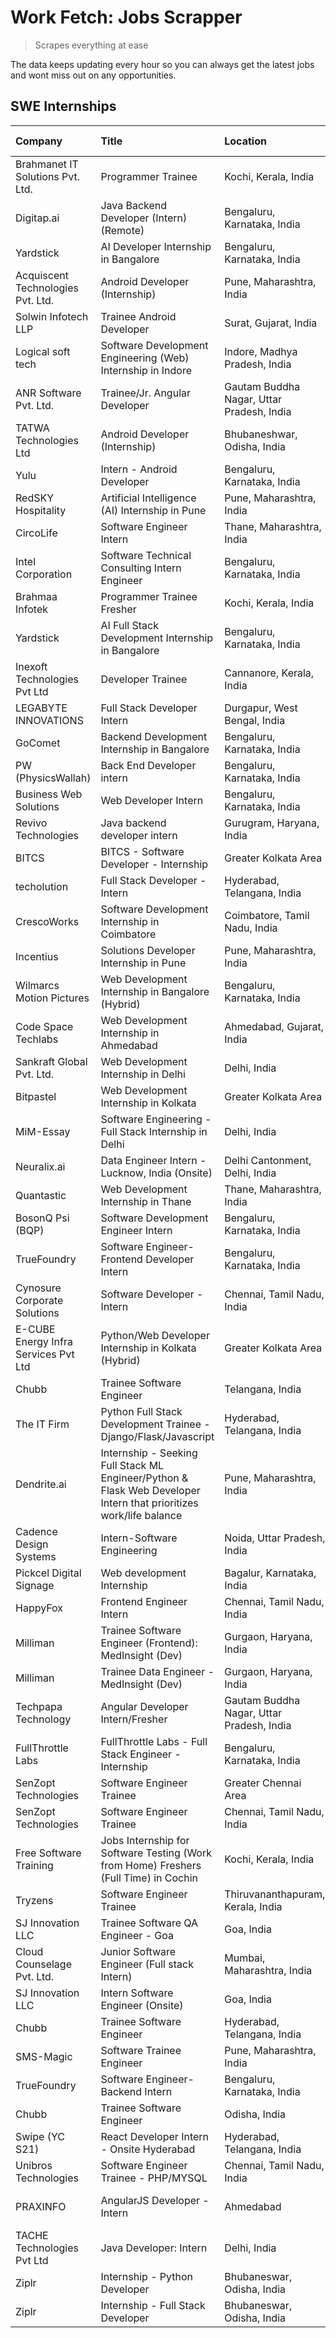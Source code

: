 # Work Fetch: Jobs Scrapper
> Scrapes everything at ease

The data keeps updating every hour so you can always get the latest jobs and wont miss out on any opportunities.

## SWE Internships
<!--START_SECTION:workfetch-->
| Company                              | Title                                                                                                              | Location                                  | Link                                                                                                                                                                                                                                                                                                                            | Date Posted   |
|:-------------------------------------|:-------------------------------------------------------------------------------------------------------------------|:------------------------------------------|:--------------------------------------------------------------------------------------------------------------------------------------------------------------------------------------------------------------------------------------------------------------------------------------------------------------------------------|:--------------|
| Brahmanet IT Solutions Pvt. Ltd.     | Programmer Trainee                                                                                                 | Kochi, Kerala, India                      | [Apply](https://in.linkedin.com/jobs/view/programmer-trainee-at-brahmanet-it-solutions-pvt-ltd-3911108892?refId=Estpna%2FWG7ssRb9oX6vT8Q%3D%3D&trackingId=%2FWb48QS%2FO6hkM48p6jkU0g%3D%3D&position=12&pageNum=2&trk=public_jobs_jserp-result_search-card)                                                                      | 2024-04-28    |
| Digitap.ai                           | Java Backend Developer (Intern) (Remote)                                                                           | Bengaluru, Karnataka, India               | [Apply](https://in.linkedin.com/jobs/view/java-backend-developer-intern-remote-at-digitap-ai-3912072525?refId=S1XQB3BqolXj%2B2J3E3rKjQ%3D%3D&trackingId=kbLZPaJ6oCvxwRqzlNZs9A%3D%3D&position=16&pageNum=0&trk=public_jobs_jserp-result_search-card)                                                                            | 2024-04-26    |
| Yardstick                            | AI Developer Internship in Bangalore                                                                               | Bengaluru, Karnataka, India               | [Apply](https://in.linkedin.com/jobs/view/ai-developer-internship-in-bangalore-at-yardstick-3912040150?refId=wHemoPoP%2Fi7Sb6%2B9qoQqoA%3D%3D&trackingId=SEGk%2BHhiklVRvVoO%2FW%2BF8A%3D%3D&position=2&pageNum=1&trk=public_jobs_jserp-result_search-card)                                                                      | 2024-04-26    |
| Acquiscent Technologies Pvt. Ltd.    | Android Developer (Internship)                                                                                     | Pune, Maharashtra, India                  | [Apply](https://in.linkedin.com/jobs/view/android-developer-internship-at-acquiscent-technologies-pvt-ltd-3909395375?refId=wHemoPoP%2Fi7Sb6%2B9qoQqoA%3D%3D&trackingId=%2BEe68rNVuyuWYIZC8saItQ%3D%3D&position=23&pageNum=1&trk=public_jobs_jserp-result_search-card)                                                           | 2024-04-26    |
| Solwin Infotech LLP                  | Trainee Android Developer                                                                                          | Surat, Gujarat, India                     | [Apply](https://in.linkedin.com/jobs/view/trainee-android-developer-at-solwin-infotech-llp-3909398018?refId=nR6T8edoLfgpzHhKwgjjgg%3D%3D&trackingId=oBJm2xXStCErksYRm75%2FzQ%3D%3D&position=5&pageNum=3&trk=public_jobs_jserp-result_search-card)                                                                               | 2024-04-26    |
| Logical soft tech                    | Software Development Engineering (Web) Internship in Indore                                                        | Indore, Madhya Pradesh, India             | [Apply](https://in.linkedin.com/jobs/view/software-development-engineering-web-internship-in-indore-at-logical-soft-tech-3911339813?refId=S1XQB3BqolXj%2B2J3E3rKjQ%3D%3D&trackingId=RcHCguiGLzFcxw%2FtECgUdg%3D%3D&position=23&pageNum=0&trk=public_jobs_jserp-result_search-card)                                              | 2024-04-25    |
| ANR Software Pvt. Ltd.               | Trainee/Jr. Angular Developer                                                                                      | Gautam Buddha Nagar, Uttar Pradesh, India | [Apply](https://in.linkedin.com/jobs/view/trainee-jr-angular-developer-at-anr-software-pvt-ltd-3909033401?refId=Estpna%2FWG7ssRb9oX6vT8Q%3D%3D&trackingId=cwFQ%2BPvXXZFIdBETb6XBXg%3D%3D&position=15&pageNum=2&trk=public_jobs_jserp-result_search-card)                                                                        | 2024-04-25    |
| TATWA Technologies Ltd               | Android Developer (Internship)                                                                                     | Bhubaneshwar, Odisha, India               | [Apply](https://in.linkedin.com/jobs/view/android-developer-internship-at-tatwa-technologies-ltd-3909032408?refId=Estpna%2FWG7ssRb9oX6vT8Q%3D%3D&trackingId=E%2BaDtNd7%2Bb97G86leWUu7g%3D%3D&position=16&pageNum=2&trk=public_jobs_jserp-result_search-card)                                                                    | 2024-04-25    |
| Yulu                                 | Intern - Android Developer                                                                                         | Bengaluru, Karnataka, India               | [Apply](https://in.linkedin.com/jobs/view/intern-android-developer-at-yulu-3910565550?refId=Estpna%2FWG7ssRb9oX6vT8Q%3D%3D&trackingId=k6HnVB3mQ5pyhp2Qtn4l0A%3D%3D&position=22&pageNum=2&trk=public_jobs_jserp-result_search-card)                                                                                              | 2024-04-25    |
| RedSKY Hospitality                   | Artificial Intelligence (AI) Internship in Pune                                                                    | Pune, Maharashtra, India                  | [Apply](https://in.linkedin.com/jobs/view/artificial-intelligence-ai-internship-in-pune-at-redsky-hospitality-3911339766?refId=Estpna%2FWG7ssRb9oX6vT8Q%3D%3D&trackingId=T%2Bw15agPhqn0IieqOmilKA%3D%3D&position=25&pageNum=2&trk=public_jobs_jserp-result_search-card)                                                         | 2024-04-25    |
| CircoLife                            | Software Engineer Intern                                                                                           | Thane, Maharashtra, India                 | [Apply](https://in.linkedin.com/jobs/view/software-engineer-intern-at-circolife-3909114641?refId=nR6T8edoLfgpzHhKwgjjgg%3D%3D&trackingId=t5ZY%2BRRGEOqcSJPXXq3WIw%3D%3D&position=3&pageNum=3&trk=public_jobs_jserp-result_search-card)                                                                                          | 2024-04-25    |
| Intel Corporation                    | Software Technical Consulting Intern Engineer                                                                      | Bengaluru, Karnataka, India               | [Apply](https://in.linkedin.com/jobs/view/software-technical-consulting-intern-engineer-at-intel-corporation-3909185823?refId=nR6T8edoLfgpzHhKwgjjgg%3D%3D&trackingId=zWhAK6X2yHLhRUnmhOI4Hw%3D%3D&position=4&pageNum=3&trk=public_jobs_jserp-result_search-card)                                                               | 2024-04-25    |
| Brahmaa Infotek                      | Programmer Trainee  Fresher                                                                                        | Kochi, Kerala, India                      | [Apply](https://in.linkedin.com/jobs/view/programmer-trainee-fresher-at-brahmaa-infotek-3909034284?refId=nR6T8edoLfgpzHhKwgjjgg%3D%3D&trackingId=nW1IHtfhnhU7mBhCirboHg%3D%3D&position=7&pageNum=3&trk=public_jobs_jserp-result_search-card)                                                                                    | 2024-04-25    |
| Yardstick                            | AI Full Stack Development Internship in Bangalore                                                                  | Bengaluru, Karnataka, India               | [Apply](https://in.linkedin.com/jobs/view/ai-full-stack-development-internship-in-bangalore-at-yardstick-3911335875?refId=nR6T8edoLfgpzHhKwgjjgg%3D%3D&trackingId=TxRPyjtYIlk3D%2FSpfF9Gbw%3D%3D&position=8&pageNum=3&trk=public_jobs_jserp-result_search-card)                                                                 | 2024-04-25    |
| Inexoft Technologies Pvt Ltd         | Developer Trainee                                                                                                  | Cannanore, Kerala, India                  | [Apply](https://in.linkedin.com/jobs/view/developer-trainee-at-inexoft-technologies-pvt-ltd-3909033647?refId=nR6T8edoLfgpzHhKwgjjgg%3D%3D&trackingId=uXIwaqm5J%2FYHVi8UogSlDw%3D%3D&position=18&pageNum=3&trk=public_jobs_jserp-result_search-card)                                                                             | 2024-04-25    |
| LEGABYTE INNOVATIONS                 | Full Stack Developer Intern                                                                                        | Durgapur, West Bengal, India              | [Apply](https://in.linkedin.com/jobs/view/full-stack-developer-intern-at-legabyte-innovations-3909242720?refId=S1XQB3BqolXj%2B2J3E3rKjQ%3D%3D&trackingId=gIEyddxlRi9pqaehFUFKrQ%3D%3D&position=22&pageNum=0&trk=public_jobs_jserp-result_search-card)                                                                           | 2024-04-24    |
| GoComet                              | Backend Development Internship in Bangalore                                                                        | Bengaluru, Karnataka, India               | [Apply](https://in.linkedin.com/jobs/view/backend-development-internship-in-bangalore-at-gocomet-3908958124?refId=Estpna%2FWG7ssRb9oX6vT8Q%3D%3D&trackingId=70rSlAL7iMHrksFTuYjg1w%3D%3D&position=7&pageNum=2&trk=public_jobs_jserp-result_search-card)                                                                         | 2024-04-23    |
| PW (PhysicsWallah)                   | Back End Developer intern                                                                                          | Bengaluru, Karnataka, India               | [Apply](https://in.linkedin.com/jobs/view/back-end-developer-intern-at-pw-physicswallah-3907293630?refId=S1XQB3BqolXj%2B2J3E3rKjQ%3D%3D&trackingId=7%2F5y6gF0uD8XuavJcyR6vg%3D%3D&position=21&pageNum=0&trk=public_jobs_jserp-result_search-card)                                                                               | 2024-04-22    |
| Business Web Solutions               | Web Developer Intern                                                                                               | Bengaluru, Karnataka, India               | [Apply](https://in.linkedin.com/jobs/view/web-developer-intern-at-business-web-solutions-3906717928?refId=S1XQB3BqolXj%2B2J3E3rKjQ%3D%3D&trackingId=eeeP0Ebx6yS9gogcGvPTcw%3D%3D&position=14&pageNum=0&trk=public_jobs_jserp-result_search-card)                                                                                | 2024-04-20    |
| Revivo Technologies                  | Java backend developer intern                                                                                      | Gurugram, Haryana, India                  | [Apply](https://in.linkedin.com/jobs/view/java-backend-developer-intern-at-revivo-technologies-3906034446?refId=wHemoPoP%2Fi7Sb6%2B9qoQqoA%3D%3D&trackingId=Bx%2F2yeQ9dOCUer06wKdgoQ%3D%3D&position=3&pageNum=1&trk=public_jobs_jserp-result_search-card)                                                                       | 2024-04-19    |
| BITCS                                | BITCS - Software Developer - Internship                                                                            | Greater Kolkata Area                      | [Apply](https://in.linkedin.com/jobs/view/bitcs-software-developer-internship-at-bitcs-3902366844?refId=nR6T8edoLfgpzHhKwgjjgg%3D%3D&trackingId=djZUiPiouQHJhAsSJkkZdw%3D%3D&position=6&pageNum=3&trk=public_jobs_jserp-result_search-card)                                                                                     | 2024-04-19    |
| techolution                          | Full Stack Developer - Intern                                                                                      | Hyderabad, Telangana, India               | [Apply](https://in.linkedin.com/jobs/view/full-stack-developer-intern-at-techolution-3904814977?refId=wHemoPoP%2Fi7Sb6%2B9qoQqoA%3D%3D&trackingId=7YJSlt2CE7DJSW%2FgCjTPkg%3D%3D&position=4&pageNum=1&trk=public_jobs_jserp-result_search-card)                                                                                 | 2024-04-18    |
| CrescoWorks                          | Software Development Internship in Coimbatore                                                                      | Coimbatore, Tamil Nadu, India             | [Apply](https://in.linkedin.com/jobs/view/software-development-internship-in-coimbatore-at-crescoworks-3904327953?refId=S1XQB3BqolXj%2B2J3E3rKjQ%3D%3D&trackingId=dhoTdAFbcSMJQF6iEZmjww%3D%3D&position=5&pageNum=0&trk=public_jobs_jserp-result_search-card)                                                                   | 2024-04-17    |
| Incentius                            | Solutions Developer Internship in Pune                                                                             | Pune, Maharashtra, India                  | [Apply](https://in.linkedin.com/jobs/view/solutions-developer-internship-in-pune-at-incentius-3904329499?refId=S1XQB3BqolXj%2B2J3E3rKjQ%3D%3D&trackingId=Qm4SU3oaC0LNg%2B98Z08AxA%3D%3D&position=12&pageNum=0&trk=public_jobs_jserp-result_search-card)                                                                         | 2024-04-17    |
| Wilmarcs Motion Pictures             | Web Development Internship in Bangalore (Hybrid)                                                                   | Bengaluru, Karnataka, India               | [Apply](https://in.linkedin.com/jobs/view/web-development-internship-in-bangalore-hybrid-at-wilmarcs-motion-pictures-3904333111?refId=wHemoPoP%2Fi7Sb6%2B9qoQqoA%3D%3D&trackingId=3zhru3iYRbPh3MYO3%2Fuprw%3D%3D&position=8&pageNum=1&trk=public_jobs_jserp-result_search-card)                                                 | 2024-04-17    |
| Code Space Techlabs                  | Web Development Internship in Ahmedabad                                                                            | Ahmedabad, Gujarat, India                 | [Apply](https://in.linkedin.com/jobs/view/web-development-internship-in-ahmedabad-at-code-space-techlabs-3904326925?refId=Estpna%2FWG7ssRb9oX6vT8Q%3D%3D&trackingId=FjpLSJe0ChcpYs8DrQtw9A%3D%3D&position=9&pageNum=2&trk=public_jobs_jserp-result_search-card)                                                                 | 2024-04-17    |
| Sankraft Global Pvt. Ltd.            | Web Development Internship in Delhi                                                                                | Delhi, India                              | [Apply](https://in.linkedin.com/jobs/view/web-development-internship-in-delhi-at-sankraft-global-pvt-ltd-3904333078?refId=Estpna%2FWG7ssRb9oX6vT8Q%3D%3D&trackingId=09sfX%2BF6zBDLy9FWxhvYgQ%3D%3D&position=18&pageNum=2&trk=public_jobs_jserp-result_search-card)                                                              | 2024-04-17    |
| Bitpastel                            | Web Development Internship in Kolkata                                                                              | Greater Kolkata Area                      | [Apply](https://in.linkedin.com/jobs/view/web-development-internship-in-kolkata-at-bitpastel-3903194722?refId=wHemoPoP%2Fi7Sb6%2B9qoQqoA%3D%3D&trackingId=R%2Fu0F0uCOPBgc0ATR%2FRg4A%3D%3D&position=24&pageNum=1&trk=public_jobs_jserp-result_search-card)                                                                      | 2024-04-16    |
| MiM-Essay                            | Software Engineering - Full Stack Internship in Delhi                                                              | Delhi, India                              | [Apply](https://in.linkedin.com/jobs/view/software-engineering-full-stack-internship-in-delhi-at-mim-essay-3901647332?refId=S1XQB3BqolXj%2B2J3E3rKjQ%3D%3D&trackingId=1RWFEfj5%2BMCeR8qgWtZ0hA%3D%3D&position=17&pageNum=0&trk=public_jobs_jserp-result_search-card)                                                            | 2024-04-15    |
| Neuralix.ai                          | Data Engineer Intern - Lucknow, India (Onsite)                                                                     | Delhi Cantonment, Delhi, India            | [Apply](https://in.linkedin.com/jobs/view/data-engineer-intern-lucknow-india-onsite-at-neuralix-ai-3890174001?refId=nR6T8edoLfgpzHhKwgjjgg%3D%3D&trackingId=PzahVBjqvwFyiM%2B94LKMng%3D%3D&position=14&pageNum=3&trk=public_jobs_jserp-result_search-card)                                                                      | 2024-04-09    |
| Quantastic                           | Web Development Internship in Thane                                                                                | Thane, Maharashtra, India                 | [Apply](https://in.linkedin.com/jobs/view/web-development-internship-in-thane-at-quantastic-3888221292?refId=wHemoPoP%2Fi7Sb6%2B9qoQqoA%3D%3D&trackingId=PZcjg11u8L9uNN%2BDxbvfXw%3D%3D&position=25&pageNum=1&trk=public_jobs_jserp-result_search-card)                                                                         | 2024-04-08    |
| BosonQ Psi (BQP)                     | Software Development Engineer Intern                                                                               | Bengaluru, Karnataka, India               | [Apply](https://in.linkedin.com/jobs/view/software-development-engineer-intern-at-bosonq-psi-bqp-3888328596?refId=S1XQB3BqolXj%2B2J3E3rKjQ%3D%3D&trackingId=fW9KjCHVZsh1yh0lnSMzaQ%3D%3D&position=24&pageNum=0&trk=public_jobs_jserp-result_search-card)                                                                        | 2024-04-06    |
| TrueFoundry                          | Software Engineer- Frontend Developer Intern                                                                       | Bengaluru, Karnataka, India               | [Apply](https://in.linkedin.com/jobs/view/software-engineer-frontend-developer-intern-at-truefoundry-3887320206?refId=S1XQB3BqolXj%2B2J3E3rKjQ%3D%3D&trackingId=ar2TiVJk0TRGDkw63cDZsA%3D%3D&position=11&pageNum=0&trk=public_jobs_jserp-result_search-card)                                                                    | 2024-04-05    |
| Cynosure Corporate Solutions         | Software Developer -Intern                                                                                         | Chennai, Tamil Nadu, India                | [Apply](https://in.linkedin.com/jobs/view/software-developer-intern-at-cynosure-corporate-solutions-3884767755?refId=S1XQB3BqolXj%2B2J3E3rKjQ%3D%3D&trackingId=NGAXfcxzdfqOEzBXUk7%2F8Q%3D%3D&position=15&pageNum=0&trk=public_jobs_jserp-result_search-card)                                                                   | 2024-04-04    |
| E-CUBE Energy Infra Services Pvt Ltd | Python/Web Developer Internship in Kolkata (Hybrid)                                                                | Greater Kolkata Area                      | [Apply](https://in.linkedin.com/jobs/view/python-web-developer-internship-in-kolkata-hybrid-at-e-cube-energy-infra-services-pvt-ltd-3882160442?refId=S1XQB3BqolXj%2B2J3E3rKjQ%3D%3D&trackingId=goMQ1XCS85TX6rQhCqwDJw%3D%3D&position=6&pageNum=0&trk=public_jobs_jserp-result_search-card)                                      | 2024-04-02    |
| Chubb                                | Trainee Software Engineer                                                                                          | Telangana, India                          | [Apply](https://in.linkedin.com/jobs/view/trainee-software-engineer-at-chubb-3909641440?refId=S1XQB3BqolXj%2B2J3E3rKjQ%3D%3D&trackingId=J39zSIOPgOEm5HdxauQHcQ%3D%3D&position=13&pageNum=0&trk=public_jobs_jserp-result_search-card)                                                                                            | 2024-03-30    |
| The IT Firm                          | Python Full Stack Development Trainee - Django/Flask/Javascript                                                    | Hyderabad, Telangana, India               | [Apply](https://in.linkedin.com/jobs/view/python-full-stack-development-trainee-django-flask-javascript-at-the-it-firm-3864185812?refId=nR6T8edoLfgpzHhKwgjjgg%3D%3D&trackingId=m2EDtSH2dn4dbZ2lNlbhKg%3D%3D&position=21&pageNum=3&trk=public_jobs_jserp-result_search-card)                                                    | 2024-03-22    |
| Dendrite.ai                          | Internship - Seeking Full Stack ML Engineer/Python & Flask Web Developer Intern that prioritizes work/life balance | Pune, Maharashtra, India                  | [Apply](https://in.linkedin.com/jobs/view/internship-seeking-full-stack-ml-engineer-python-flask-web-developer-intern-that-prioritizes-work-life-balance-at-dendrite-ai-3853583202?refId=Estpna%2FWG7ssRb9oX6vT8Q%3D%3D&trackingId=GynKgb9RUXM3WpxQmrnLMQ%3D%3D&position=14&pageNum=2&trk=public_jobs_jserp-result_search-card) | 2024-03-12    |
| Cadence Design Systems               | Intern-Software Engineering                                                                                        | Noida, Uttar Pradesh, India               | [Apply](https://in.linkedin.com/jobs/view/intern-software-engineering-at-cadence-design-systems-3794689056?refId=nR6T8edoLfgpzHhKwgjjgg%3D%3D&trackingId=wcVzpWcAhYekMXIiYebAVg%3D%3D&position=2&pageNum=3&trk=public_jobs_jserp-result_search-card)                                                                            | 2024-03-09    |
| Pickcel Digital Signage              | Web development Internship                                                                                         | Bagalur, Karnataka, India                 | [Apply](https://in.linkedin.com/jobs/view/web-development-internship-at-pickcel-digital-signage-3849506118?refId=Estpna%2FWG7ssRb9oX6vT8Q%3D%3D&trackingId=8sIIBjiQETQu5HY5erJPuA%3D%3D&position=1&pageNum=2&trk=public_jobs_jserp-result_search-card)                                                                          | 2024-03-08    |
| HappyFox                             | Frontend Engineer Intern                                                                                           | Chennai, Tamil Nadu, India                | [Apply](https://in.linkedin.com/jobs/view/frontend-engineer-intern-at-happyfox-3848357951?refId=wHemoPoP%2Fi7Sb6%2B9qoQqoA%3D%3D&trackingId=qn3eP77me1%2F1nLUwJU7iBw%3D%3D&position=22&pageNum=1&trk=public_jobs_jserp-result_search-card)                                                                                      | 2024-03-07    |
| Milliman                             | Trainee Software Engineer (Frontend): MedInsight (Dev)                                                             | Gurgaon, Haryana, India                   | [Apply](https://in.linkedin.com/jobs/view/trainee-software-engineer-frontend-medinsight-dev-at-milliman-3792874280?refId=S1XQB3BqolXj%2B2J3E3rKjQ%3D%3D&trackingId=2Y9rpGBIlL3hoSM4k1qVog%3D%3D&position=8&pageNum=0&trk=public_jobs_jserp-result_search-card)                                                                  | 2024-03-01    |
| Milliman                             | Trainee Data Engineer - MedInsight (Dev)                                                                           | Gurgaon, Haryana, India                   | [Apply](https://in.linkedin.com/jobs/view/trainee-data-engineer-medinsight-dev-at-milliman-3789275187?refId=Estpna%2FWG7ssRb9oX6vT8Q%3D%3D&trackingId=NGtTb8Cm33OgS1HaCXkYgQ%3D%3D&position=24&pageNum=2&trk=public_jobs_jserp-result_search-card)                                                                              | 2024-02-23    |
| Techpapa Technology                  | Angular Developer Intern/Fresher                                                                                   | Gautam Buddha Nagar, Uttar Pradesh, India | [Apply](https://in.linkedin.com/jobs/view/angular-developer-intern-fresher-at-techpapa-technology-3834305862?refId=Estpna%2FWG7ssRb9oX6vT8Q%3D%3D&trackingId=WRW%2FruZ4%2BA6mTvpetisnUw%3D%3D&position=6&pageNum=2&trk=public_jobs_jserp-result_search-card)                                                                    | 2024-02-20    |
| FullThrottle Labs                    | FullThrottle Labs - Full Stack Engineer - Internship                                                               | Bengaluru, Karnataka, India               | [Apply](https://in.linkedin.com/jobs/view/fullthrottle-labs-full-stack-engineer-internship-at-fullthrottle-labs-3829636016?refId=Estpna%2FWG7ssRb9oX6vT8Q%3D%3D&trackingId=vQJap%2Fltso%2FvgAel3fVYdA%3D%3D&position=3&pageNum=2&trk=public_jobs_jserp-result_search-card)                                                      | 2024-02-17    |
| SenZopt Technologies                 | Software Engineer Trainee                                                                                          | Greater Chennai Area                      | [Apply](https://in.linkedin.com/jobs/view/software-engineer-trainee-at-senzopt-technologies-3827688781?refId=wHemoPoP%2Fi7Sb6%2B9qoQqoA%3D%3D&trackingId=9mtTqVHqop3y%2BhbJekti2Q%3D%3D&position=9&pageNum=1&trk=public_jobs_jserp-result_search-card)                                                                          | 2024-02-12    |
| SenZopt Technologies                 | Software Engineer Trainee                                                                                          | Chennai, Tamil Nadu, India                | [Apply](https://in.linkedin.com/jobs/view/software-engineer-trainee-at-senzopt-technologies-3827686880?refId=wHemoPoP%2Fi7Sb6%2B9qoQqoA%3D%3D&trackingId=yZXnejDLIIWaP86q4UQXGw%3D%3D&position=21&pageNum=1&trk=public_jobs_jserp-result_search-card)                                                                           | 2024-02-12    |
| Free Software Training               | Jobs Internship for Software Testing (Work from Home) Freshers (Full Time) in Cochin                               | Kochi, Kerala, India                      | [Apply](https://in.linkedin.com/jobs/view/jobs-internship-for-software-testing-work-from-home-freshers-full-time-in-cochin-at-free-software-training-3826557030?refId=nR6T8edoLfgpzHhKwgjjgg%3D%3D&trackingId=vLskbXPe29Z42Li2PKSaVA%3D%3D&position=10&pageNum=3&trk=public_jobs_jserp-result_search-card)                      | 2024-02-10    |
| Tryzens                              | Software Engineer Trainee                                                                                          | Thiruvananthapuram, Kerala, India         | [Apply](https://in.linkedin.com/jobs/view/software-engineer-trainee-at-tryzens-3809363491?refId=wHemoPoP%2Fi7Sb6%2B9qoQqoA%3D%3D&trackingId=I5N%2FvZshWf6shayhWiWS6w%3D%3D&position=10&pageNum=1&trk=public_jobs_jserp-result_search-card)                                                                                      | 2024-01-18    |
| SJ Innovation LLC                    | Trainee Software QA Engineer - Goa                                                                                 | Goa, India                                | [Apply](https://in.linkedin.com/jobs/view/trainee-software-qa-engineer-goa-at-sj-innovation-llc-3804578231?refId=nR6T8edoLfgpzHhKwgjjgg%3D%3D&trackingId=4OpXsGRi8Fit5Fmh4YbLYQ%3D%3D&position=19&pageNum=3&trk=public_jobs_jserp-result_search-card)                                                                           | 2024-01-18    |
| Cloud Counselage Pvt. Ltd.           | Junior Software Engineer (Full stack Intern)                                                                       | Mumbai, Maharashtra, India                | [Apply](https://in.linkedin.com/jobs/view/junior-software-engineer-full-stack-intern-at-cloud-counselage-pvt-ltd-3803132814?refId=wHemoPoP%2Fi7Sb6%2B9qoQqoA%3D%3D&trackingId=SvThqWA9q0b%2FYQYqrWuuKA%3D%3D&position=1&pageNum=1&trk=public_jobs_jserp-result_search-card)                                                     | 2024-01-11    |
| SJ Innovation LLC                    | Intern Software Engineer (Onsite)                                                                                  | Goa, India                                | [Apply](https://in.linkedin.com/jobs/view/intern-software-engineer-onsite-at-sj-innovation-llc-3799959011?refId=wHemoPoP%2Fi7Sb6%2B9qoQqoA%3D%3D&trackingId=Dzs2diA7ZPeDuPkPyLi0iw%3D%3D&position=17&pageNum=1&trk=public_jobs_jserp-result_search-card)                                                                        | 2024-01-11    |
| Chubb                                | Trainee Software Engineer                                                                                          | Hyderabad, Telangana, India               | [Apply](https://in.linkedin.com/jobs/view/trainee-software-engineer-at-chubb-3811550279?refId=Estpna%2FWG7ssRb9oX6vT8Q%3D%3D&trackingId=bW7l6ldDdMRoVRe1iMgx8w%3D%3D&position=20&pageNum=2&trk=public_jobs_jserp-result_search-card)                                                                                            | 2023-12-28    |
| SMS-Magic                            | Software Trainee Engineer                                                                                          | Pune, Maharashtra, India                  | [Apply](https://in.linkedin.com/jobs/view/software-trainee-engineer-at-sms-magic-3761409781?refId=wHemoPoP%2Fi7Sb6%2B9qoQqoA%3D%3D&trackingId=wPmwAorZOQaGNVAhyaCpQw%3D%3D&position=6&pageNum=1&trk=public_jobs_jserp-result_search-card)                                                                                       | 2023-11-16    |
| TrueFoundry                          | Software Engineer-Backend Intern                                                                                   | Bengaluru, Karnataka, India               | [Apply](https://in.linkedin.com/jobs/view/software-engineer-backend-intern-at-truefoundry-3779508170?refId=wHemoPoP%2Fi7Sb6%2B9qoQqoA%3D%3D&trackingId=L51%2FY85hV0SiK98Mu%2BM1iQ%3D%3D&position=7&pageNum=1&trk=public_jobs_jserp-result_search-card)                                                                          | 2023-11-10    |
| Chubb                                | Trainee Software Engineer                                                                                          | Odisha, India                             | [Apply](https://in.linkedin.com/jobs/view/trainee-software-engineer-at-chubb-3756335100?refId=nR6T8edoLfgpzHhKwgjjgg%3D%3D&trackingId=PQ5vCVeHsShnBSW2Dzhdyw%3D%3D&position=13&pageNum=3&trk=public_jobs_jserp-result_search-card)                                                                                              | 2023-11-02    |
| Swipe (YC S21)                       | React Developer Intern - Onsite Hyderabad                                                                          | Hyderabad, Telangana, India               | [Apply](https://in.linkedin.com/jobs/view/react-developer-intern-onsite-hyderabad-at-swipe-yc-s21-3737600089?refId=wHemoPoP%2Fi7Sb6%2B9qoQqoA%3D%3D&trackingId=m5qMJQzUzz7cNxwLQ%2BQpig%3D%3D&position=13&pageNum=1&trk=public_jobs_jserp-result_search-card)                                                                   | 2023-10-13    |
| Unibros Technologies                 | Software Engineer Trainee - PHP/MYSQL                                                                              | Chennai, Tamil Nadu, India                | [Apply](https://in.linkedin.com/jobs/view/software-engineer-trainee-php-mysql-at-unibros-technologies-3656599241?refId=wHemoPoP%2Fi7Sb6%2B9qoQqoA%3D%3D&trackingId=ioNd%2FfKDB8i3WMG5am57Ug%3D%3D&position=11&pageNum=1&trk=public_jobs_jserp-result_search-card)                                                               | 2023-06-12    |
| PRAXINFO                             | AngularJS Developer - Intern | Ahmedabad                                                                           | Ahmedabad, Gujarat, India                 | [Apply](https://in.linkedin.com/jobs/view/angularjs-developer-intern-ahmedabad-at-praxinfo-3656594961?refId=nR6T8edoLfgpzHhKwgjjgg%3D%3D&trackingId=KOzHKSBNJOlhKWsDcswV9g%3D%3D&position=15&pageNum=3&trk=public_jobs_jserp-result_search-card)                                                                                | 2023-06-12    |
| TACHE Technologies Pvt Ltd           | Java Developer: Intern                                                                                             | Delhi, India                              | [Apply](https://in.linkedin.com/jobs/view/java-developer-intern-at-tache-technologies-pvt-ltd-3627622735?refId=Estpna%2FWG7ssRb9oX6vT8Q%3D%3D&trackingId=Nz3Vy3yepYlyndHuOHTiWQ%3D%3D&position=23&pageNum=2&trk=public_jobs_jserp-result_search-card)                                                                           | 2023-06-06    |
| Ziplr                                | Internship - Python Developer                                                                                      | Bhubaneswar, Odisha, India                | [Apply](https://in.linkedin.com/jobs/view/internship-python-developer-at-ziplr-3645677592?refId=Estpna%2FWG7ssRb9oX6vT8Q%3D%3D&trackingId=Q%2F%2Ba6pgoh97wdXPwrrdO%2Fg%3D%3D&position=10&pageNum=2&trk=public_jobs_jserp-result_search-card)                                                                                    | 2023-06-02    |
| Ziplr                                | Internship - Full Stack Developer                                                                                  | Bhubaneswar, Odisha, India                | [Apply](https://in.linkedin.com/jobs/view/internship-full-stack-developer-at-ziplr-3645675705?refId=Estpna%2FWG7ssRb9oX6vT8Q%3D%3D&trackingId=4egQnAliqLWItHXfZ5sDuQ%3D%3D&position=21&pageNum=2&trk=public_jobs_jserp-result_search-card)                                                                                      | 2023-06-02    |
<!--END_SECTION:workfetch-->
